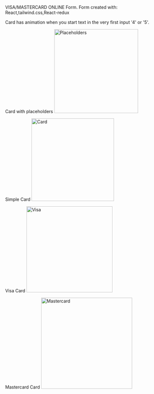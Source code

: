 VISA/MASTERCARD ONLINE Form.
Form created with: React,tailwind.css,React-redux

Card has animation when you start text in the very first input '4' or '5'.

Card with placeholders
<img width="268" alt="Placeholders" src="https://user-images.githubusercontent.com/75204588/174585516-6213199c-58fe-4c43-8a4a-0933eb59461b.png">

Simple Card 
<img width="264" alt="Card" src="https://user-images.githubusercontent.com/75204588/174585565-0c50fc55-0268-4d0f-acb3-aba8d4e455be.png">

Visa Card
<img width="275" alt="Visa" src="https://user-images.githubusercontent.com/75204588/174585626-74f3e63d-6d4e-4829-ba0e-83be44165082.png">

Mastercard Card
<img width="291" alt="Mastercard" src="https://user-images.githubusercontent.com/75204588/174585672-aa1fe1d5-2599-4a8a-aaed-f18d90ad9c27.png">





